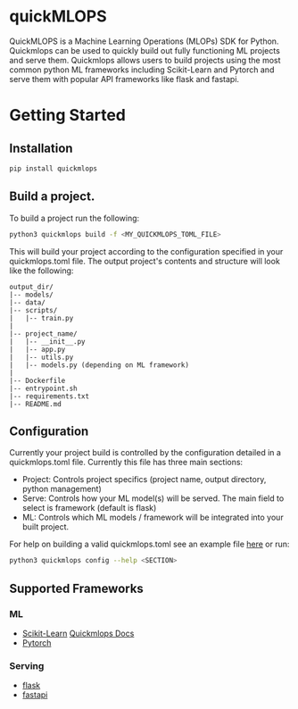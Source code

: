 # quickMLOPS
QuickMLOPS is a Machine Learning Operations (MLOPs) SDK for Python. Quickmlops can be used
to quickly build out fully functioning ML projects and serve them. Quickmlops allows
users to build projects using the most common python ML frameworks including Scikit-Learn
and Pytorch and serve them with popular API frameworks like flask and fastapi.

# Getting Started

## Installation

```bash
pip install quickmlops
```

## Build a project. 

To build a project run the following:

```bash
python3 quickmlops build -f <MY_QUICKMLOPS_TOML_FILE>
```

This will build your project according to the configuration specified in your quickmlops.toml file. The output project's
contents and structure will look like the following:

```
output_dir/
|-- models/
|-- data/
|-- scripts/
|   |-- train.py
|
|-- project_name/
|   |-- __init__.py
|   |-- app.py
|   |-- utils.py
|   |-- models.py (depending on ML framework)
|
|-- Dockerfile
|-- entrypoint.sh
|-- requirements.txt
|-- README.md
```

## Configuration

Currently your project build is controlled by the configuration detailed in a quickmlops.toml file. Currently this file has three main sections:

- Project: Controls project specifics (project name, output directory, python management)
- Serve: Controls how your ML model(s) will be served. The main field to select is framework (default is flask)
- ML: Controls which ML models / framework will be integrated into your built project.

For help on building a valid quickmlops.toml see an example file [here](https://github.com/Jordan-M-Young/quickMLOPS/blob/main/quickmlops.toml) or run:

```bash
python3 quickmlops config --help <SECTION>
```

## Supported Frameworks

### ML

- [Scikit-Learn](https://scikit-learn.org/stable/index.html) [Quickmlops Docs](https://github.com/Jordan-M-Young/quickMLOPS/blob/main/docs/scikit-learn.md)
- [Pytorch](https://pytorch.org/)

### Serving

- [flask](https://flask.palletsprojects.com/en/stable/)
- [fastapi](https://fastapi.tiangolo.com/)

